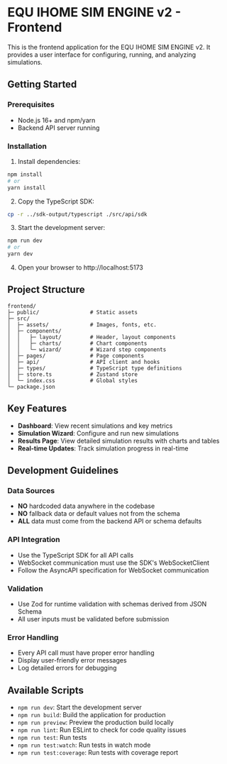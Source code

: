 # EQU IHOME SIM ENGINE v2 - Frontend

This is the frontend application for the EQU IHOME SIM ENGINE v2. It provides a user interface for configuring, running, and analyzing simulations.

## Getting Started

### Prerequisites

- Node.js 16+ and npm/yarn
- Backend API server running

### Installation

1. Install dependencies:

```bash
npm install
# or
yarn install
```

2. Copy the TypeScript SDK:

```bash
cp -r ../sdk-output/typescript ./src/api/sdk
```

3. Start the development server:

```bash
npm run dev
# or
yarn dev
```

4. Open your browser to http://localhost:5173

## Project Structure

```
frontend/
├─ public/                # Static assets
├─ src/
│  ├─ assets/             # Images, fonts, etc.
│  ├─ components/
│  │   ├─ layout/         # Header, layout components
│  │   ├─ charts/         # Chart components
│  │   └─ wizard/         # Wizard step components
│  ├─ pages/              # Page components
│  ├─ api/                # API client and hooks
│  ├─ types/              # TypeScript type definitions
│  ├─ store.ts            # Zustand store
│  └─ index.css           # Global styles
└─ package.json
```

## Key Features

- **Dashboard**: View recent simulations and key metrics
- **Simulation Wizard**: Configure and run new simulations
- **Results Page**: View detailed simulation results with charts and tables
- **Real-time Updates**: Track simulation progress in real-time

## Development Guidelines

### Data Sources

- **NO** hardcoded data anywhere in the codebase
- **NO** fallback data or default values not from the schema
- **ALL** data must come from the backend API or schema defaults

### API Integration

- Use the TypeScript SDK for all API calls
- WebSocket communication must use the SDK's WebSocketClient
- Follow the AsyncAPI specification for WebSocket communication

### Validation

- Use Zod for runtime validation with schemas derived from JSON Schema
- All user inputs must be validated before submission

### Error Handling

- Every API call must have proper error handling
- Display user-friendly error messages
- Log detailed errors for debugging

## Available Scripts

- `npm run dev`: Start the development server
- `npm run build`: Build the application for production
- `npm run preview`: Preview the production build locally
- `npm run lint`: Run ESLint to check for code quality issues
- `npm run test`: Run tests
- `npm run test:watch`: Run tests in watch mode
- `npm run test:coverage`: Run tests with coverage report
